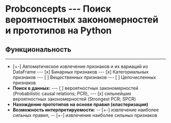 # Probconcepts --- Поиск вероятностных закономерностей и прототипов на Python


## Функциональность
---
- [+-] Автоматическое извлечение признаков и их вариаций из DataFrame
--- [x] Бинарных признаков
--- [x] Категориальных признаков
--- [ ] Вещественных признаков 
--- [ ] Целочисленных признаков
- **Поиск в данных:**
--- [ ] вероятностных закономерностей (Probabilistic causal relations; PCR),
--- [x] сильнейших вероятностных закономерностей (Strongest PCR; SPCR)
- **Нахождение прототипов на основе правил (кластеризация)**
- **Возможность интерпретируемости:** 
-- [+-] извлечение наиболее сильных правил,
-- [+-] извлечение наиболее сильных признаков